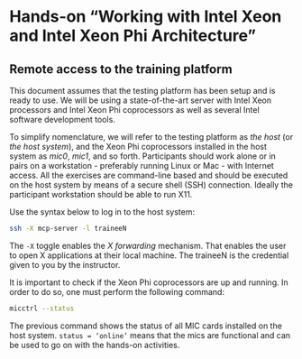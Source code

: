 # Hands-on “Working with Intel Xeon and Intel Xeon Phi Architecture”

## Remote access to the training platform

This document assumes that the testing platform has been setup and is ready to
use. We will be using a state-of-the-art server with Intel Xeon processors and
Intel Xeon Phi coprocessors  as well as several Intel software development
tools. 

To simplify nomenclature, we will refer to the testing platform as _the host_
(or _the host system_), and the Xeon Phi coprocessors installed in the host
system as _mic0_, _mic1_, and so forth.  Participants should work alone or
in pairs on a workstation - preferably running Linux or Mac - with Internet
access.  All the exercises are command-line based and should be executed on the
host system by means of a secure shell (SSH) connection.  Ideally the
participant workstation should be able to run X11.

Use the syntax below to log in to the host system:

```bash
ssh -X mcp-server -l traineeN
```

The `-X` toggle enables the _X forwarding_ mechanism. That enables the user to
open X applications at their local machine. The traineeN is the credential given
to you by the instructor.

It is important to check if the Xeon Phi coprocessors are up and running. In
order to do so, one must perform the following command:

```bash
micctrl --status
```

The previous command shows the status of all MIC cards installed on the host
system. ```status = ‘online’``` means that the mics are functional and can be
used to go on with the hands-on activities.


